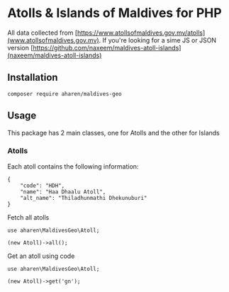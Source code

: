 # Atolls & Islands of Maldives for PHP

All data collected from [https://www.atollsofmaldives.gov.mv/atolls](www.atollsofmaldives.gov.mv). If you're looking for a sime JS or JSON version [https://github.com/naxeem/maldives-atoll-islands](naxeem/maldives-atoll-islands)

## Installation

```
composer require aharen/maldives-geo
```

## Usage

This package has 2 main classes, one for Atolls and the other for Islands

### Atolls

Each atoll contains the following information:
```
{
    "code": "HDH",
    "name": "Haa Dhaalu Atoll",
    "alt_name": "Thiladhunmathi Dhekunuburi"
}
```

Fetch all atolls

```
use aharen\MaldivesGeo\Atoll;

(new Atoll)->all();
```

Get an atoll using code

```
use aharen\MaldivesGeo\Atoll;

(new Atoll)->get('gn');
```
